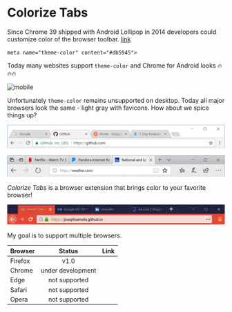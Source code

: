 # Colorize Tabs
Since Chrome 39 shipped with Android Lollipop in 2014 developers could customize color of the browser toolbar. [link](<https://developers.google.com/web/updates/2014/11/Support-for-theme-color-in-Chrome-39-for-Android>)
```
meta name="theme-color" content="#db5945">
```
Today many websites support `theme-color` and Chrome for Android looks 🔥🔥🔥

![mobile](images/mobile.gif)

Unfortunately `theme-color` remains unsupported on desktop. Today all major browsers look the same - light gray with favicons. How about we spice things up? 

![chrome](images/chrome.PNG)

![edge](images/edge.PNG)

*Colorize Tabs* is a browser extension that brings color to your favorite browser!

![firefox](images/firefox.gif)


My goal is to support multiple browsers. 

| Browser | Status            | Link   |
| ------- |:-----------------:|--------|
| Firefox | v1.0              |        |
| Chrome  | under development |        |
| Edge    | not supported     |        |
| Safari  | not supported     |        |
| Opera   | not supported     |        |
